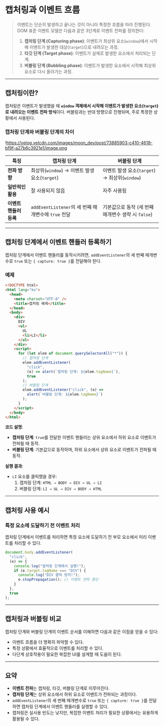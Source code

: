 # 캡처링과 이벤트 흐름

> 이벤트는 단순히 발생하고 끝나는 것이 아니라 특정한 흐름을 따라 진행된다. DOM 표준 이벤트 모델은 다음과 같은 3단계로 이벤트 전파를 정의한다:
>
> 1. **캡처링 단계 (Capturing phase)**: 이벤트가 최상위 요소(`window`)에서 시작해 이벤트가 발생한 대상(`target`)으로 내려오는 과정.
> 2. **타깃 단계 (Target phase)**: 이벤트가 실제로 발생한 요소에서 처리되는 단계.
> 3. **버블링 단계 (Bubbling phase)**: 이벤트가 발생한 요소에서 시작해 최상위 요소로 다시 올라가는 과정.

---

## **캡처링이란?**

캡처링은 이벤트가 발생했을 때 **`window` 객체에서 시작해 이벤트가 발생한 요소(`target`)로 내려오는 이벤트 전파 방식**이다. 버블링과는 반대 방향으로 진행되며, 주로 특정한 상황에서 사용된다.

### **캡처링 단계와 버블링 단계의 차이**

!https://velog.velcdn.com/images/moon_dev/post/73885903-c410-4618-bf9f-a27b6c3921e1/image.png

| **특징**               | **캡처링 단계**                                     | **버블링 단계**                                    |
| ---------------------- | --------------------------------------------------- | -------------------------------------------------- |
| **전파 방향**          | 최상위(`window`) → 이벤트 발생 요소(`target`)       | 이벤트 발생 요소(`target`) → 최상위(`window`)      |
| **일반적인 활용**      | 잘 사용되지 않음                                    | 자주 사용됨                                        |
| **이벤트 핸들러 등록** | `addEventListener`의 세 번째 매개변수에 `true` 전달 | 기본값으로 동작 (세 번째 매개변수 생략 시 `false`) |

---

## **캡처링 단계에서 이벤트 핸들러 등록하기**

캡처링 단계에서 이벤트 핸들러를 동작시키려면, `addEventListener`의 세 번째 매개변수로 `true` 또는 `{ capture: true }`를 전달해야 한다.

### **예제**

```html
<!DOCTYPE html>
<html lang="ko">
  <head>
    <meta charset="UTF-8" />
    <title>캡처링 예제</title>
  </head>
  <body>
    <div>
      DIV
      <ul>
        UL
        <li>LI</li>
      </ul>
    </div>
    <script>
      for (let elem of document.querySelectorAll("*")) {
        // 캡처링 단계
        elem.addEventListener(
          "click",
          (e) => alert(`캡처링 단계: ${elem.tagName}`),
          true
        );
        // 버블링 단계
        elem.addEventListener("click", (e) =>
          alert(`버블링 단계: ${elem.tagName}`)
        );
      }
    </script>
  </body>
</html>
```

**코드 설명**:

- **캡처링 단계**: `true`를 전달한 이벤트 핸들러는 상위 요소에서 하위 요소로 이벤트가 전파될 때 동작.
- **버블링 단계**: 기본값으로 동작하며, 하위 요소에서 상위 요소로 이벤트가 전파될 때 동작.

**실행 결과**:

- `LI` 요소를 클릭했을 경우:
  1. 캡처링 단계: `HTML → BODY → DIV → UL → LI`
  2. 버블링 단계: `LI → UL → DIV → BODY → HTML`

---

## **캡처링 사용 예시**

### **특정 요소에 도달하기 전 이벤트 처리**

캡처링 단계에서 이벤트를 처리하면 특정 요소에 도달하기 전 부모 요소에서 미리 이벤트를 처리할 수 있다.

```jsx
document.body.addEventListener(
  "click",
  (e) => {
    console.log("캡처링 단계에서 실행!");
    if (e.target.tagName === "DIV") {
      console.log("DIV 클릭 방지!");
      e.stopPropagation(); // 이벤트 전파 중단
    }
  },
  true
);
```

---

## **캡처링과 버블링 비교**

캡처링 단계와 버블링 단계의 이벤트 순서를 이해하면 다음과 같은 이점을 얻을 수 있다:

- 이벤트 흐름을 더 명확히 파악할 수 있다.
- 특정 상황에서 효율적으로 이벤트를 처리할 수 있다.
- 다단계 상호작용이 필요한 복잡한 UI를 설계할 때 도움이 된다.

---

## 요약

- **이벤트 전파**는 캡처링, 타깃, 버블링 단계로 이루어진다.
- **캡처링 단계**는 상위 요소에서 하위 요소로 이벤트가 전파되는 과정이다.
- `addEventListener`의 세 번째 매개변수로 `true` 또는 `{ capture: true }`를 전달하면 캡처링 단계에서 이벤트 핸들러를 실행할 수 있다.
- 캡처링은 실사용 빈도는 낮지만, 복잡한 이벤트 처리가 필요한 상황에서는 유용하게 활용될 수 있다.

